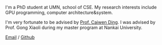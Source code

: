 I'm a PhD student at UMN, school of CSE. My research interests include GPU programming, computer architecture&system. 

I'm very fortunate to be advised by [Prof. Caiwen Ding](https://caiwending.github.io/web/home.html). 
I was advised by Prof. Gong Xiaoli during my master program at Nankai University.

[Email](li004074@umn.edu) / [Github](https://github.com/nku-yang)
